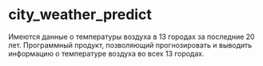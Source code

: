 # city_weather_predict
Имеются данные о температуры воздуха в 13 городах за последние 20 лет. Программный продукт, позволяющий прогнозировать и выводить информацию о температуре воздуха во всех 13 городах.
